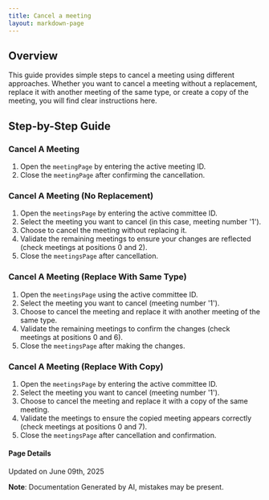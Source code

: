 ```yaml
---
title: Cancel a meeting
layout: markdown-page
---
```

## Overview

This guide provides simple steps to cancel a meeting using different approaches. Whether you want to cancel a meeting without a replacement, replace it with another meeting of the same type, or create a copy of the meeting, you will find clear instructions here.

## Step-by-Step Guide

### Cancel A Meeting

1. Open the `meetingPage` by entering the active meeting ID.
2. Close the `meetingPage` after confirming the cancellation.

### Cancel A Meeting (No Replacement)

1. Open the `meetingsPage` by entering the active committee ID.
2. Select the meeting you want to cancel (in this case, meeting number '1').
3. Choose to cancel the meeting without replacing it.
4. Validate the remaining meetings to ensure your changes are reflected (check meetings at positions 0 and 2).
5. Close the `meetingsPage` after cancellation.

### Cancel A Meeting (Replace With Same Type)

1. Open the `meetingsPage` using the active committee ID.
2. Select the meeting you want to cancel (meeting number '1').
3. Choose to cancel the meeting and replace it with another meeting of the same type.
4. Validate the remaining meetings to confirm the changes (check meetings at positions 0 and 6).
5. Close the `meetingsPage` after making the changes.

### Cancel A Meeting (Replace With Copy)

1. Open the `meetingsPage` by entering the active committee ID.
2. Select the meeting you want to cancel (meeting number '1').
3. Choose to cancel the meeting and replace it with a copy of the same meeting.
4. Validate the meetings to ensure the copied meeting appears correctly (check meetings at positions 0 and 7).
5. Close the `meetingsPage` after cancellation and confirmation.

#### Page Details
Updated on June 09th, 2025

**Note**: Documentation Generated by AI, mistakes may be present.